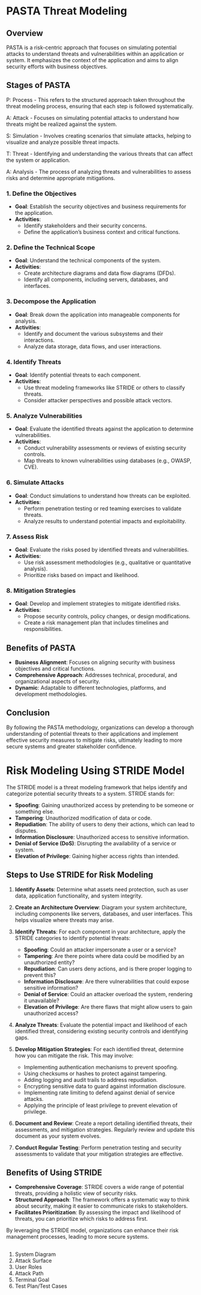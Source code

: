 # PASTA Threat Modeling

## Overview

PASTA is a risk-centric approach that focuses on simulating potential attacks to understand threats and vulnerabilities within an application or system. It emphasizes the context of the application and aims to align security efforts with business objectives.

## Stages of PASTA

P: Process - This refers to the structured approach taken throughout the threat modeling process, ensuring that each step is followed systematically.

A: Attack - Focuses on simulating potential attacks to understand how threats might be realized against the system.

S: Simulation - Involves creating scenarios that simulate attacks, helping to visualize and analyze possible threat impacts.

T: Threat - Identifying and understanding the various threats that can affect the system or application.

A: Analysis - The process of analyzing threats and vulnerabilities to assess risks and determine appropriate mitigations.

### 1. Define the Objectives

- **Goal**: Establish the security objectives and business requirements for the application.
- **Activities**:
  - Identify stakeholders and their security concerns.
  - Define the application’s business context and critical functions.

### 2. Define the Technical Scope

- **Goal**: Understand the technical components of the system.
- **Activities**:
  - Create architecture diagrams and data flow diagrams (DFDs).
  - Identify all components, including servers, databases, and interfaces.

### 3. Decompose the Application

- **Goal**: Break down the application into manageable components for analysis.
- **Activities**:
  - Identify and document the various subsystems and their interactions.
  - Analyze data storage, data flows, and user interactions.

### 4. Identify Threats

- **Goal**: Identify potential threats to each component.
- **Activities**:
  - Use threat modeling frameworks like STRIDE or others to classify threats.
  - Consider attacker perspectives and possible attack vectors.

### 5. Analyze Vulnerabilities

- **Goal**: Evaluate the identified threats against the application to determine vulnerabilities.
- **Activities**:
  - Conduct vulnerability assessments or reviews of existing security controls.
  - Map threats to known vulnerabilities using databases (e.g., OWASP, CVE).

### 6. Simulate Attacks

- **Goal**: Conduct simulations to understand how threats can be exploited.
- **Activities**:
  - Perform penetration testing or red teaming exercises to validate threats.
  - Analyze results to understand potential impacts and exploitability.

### 7. Assess Risk

- **Goal**: Evaluate the risks posed by identified threats and vulnerabilities.
- **Activities**:
  - Use risk assessment methodologies (e.g., qualitative or quantitative analysis).
  - Prioritize risks based on impact and likelihood.

### 8. Mitigation Strategies

- **Goal**: Develop and implement strategies to mitigate identified risks.
- **Activities**:
  - Propose security controls, policy changes, or design modifications.
  - Create a risk management plan that includes timelines and responsibilities.

## Benefits of PASTA

- **Business Alignment**: Focuses on aligning security with business objectives and critical functions.
- **Comprehensive Approach**: Addresses technical, procedural, and organizational aspects of security.
- **Dynamic**: Adaptable to different technologies, platforms, and development methodologies.

## Conclusion

By following the PASTA methodology, organizations can develop a thorough understanding of potential threats to their applications and implement effective security measures to mitigate risks, ultimately leading to more secure systems and greater stakeholder confidence.


# Risk Modeling Using STRIDE Model

The STRIDE model is a threat modeling framework that helps identify and categorize potential security threats to a system. STRIDE stands for:

- **Spoofing**: Gaining unauthorized access by pretending to be someone or something else.
- **Tampering**: Unauthorized modification of data or code.
- **Repudiation**: The ability of users to deny their actions, which can lead to disputes.
- **Information Disclosure**: Unauthorized access to sensitive information.
- **Denial of Service (DoS)**: Disrupting the availability of a service or system.
- **Elevation of Privilege**: Gaining higher access rights than intended.

## Steps to Use STRIDE for Risk Modeling

1. **Identify Assets**: Determine what assets need protection, such as user data, application functionality, and system integrity.

2. **Create an Architecture Overview**: Diagram your system architecture, including components like servers, databases, and user interfaces. This helps visualize where threats may arise.

3. **Identify Threats**: For each component in your architecture, apply the STRIDE categories to identify potential threats:
   - **Spoofing**: Could an attacker impersonate a user or a service?
   - **Tampering**: Are there points where data could be modified by an unauthorized entity?
   - **Repudiation**: Can users deny actions, and is there proper logging to prevent this?
   - **Information Disclosure**: Are there vulnerabilities that could expose sensitive information?
   - **Denial of Service**: Could an attacker overload the system, rendering it unavailable?
   - **Elevation of Privilege**: Are there flaws that might allow users to gain unauthorized access?

4. **Analyze Threats**: Evaluate the potential impact and likelihood of each identified threat, considering existing security controls and identifying gaps.

5. **Develop Mitigation Strategies**: For each identified threat, determine how you can mitigate the risk. This may involve:
   - Implementing authentication mechanisms to prevent spoofing.
   - Using checksums or hashes to protect against tampering.
   - Adding logging and audit trails to address repudiation.
   - Encrypting sensitive data to guard against information disclosure.
   - Implementing rate limiting to defend against denial of service attacks.
   - Applying the principle of least privilege to prevent elevation of privilege.

6. **Document and Review**: Create a report detailing identified threats, their assessments, and mitigation strategies. Regularly review and update this document as your system evolves.

7. **Conduct Regular Testing**: Perform penetration testing and security assessments to validate that your mitigation strategies are effective.

## Benefits of Using STRIDE

- **Comprehensive Coverage**: STRIDE covers a wide range of potential threats, providing a holistic view of security risks.
- **Structured Approach**: The framework offers a systematic way to think about security, making it easier to communicate risks to stakeholders.
- **Facilitates Prioritization**: By assessing the impact and likelihood of threats, you can prioritize which risks to address first.

By leveraging the STRIDE model, organizations can enhance their risk management processes, leading to more secure systems.


##
1. System Diagram
2. Attack Surface
3. User Roles
4. Attack Path
5. Terminal Goal
6. Test Plan/Test Cases
